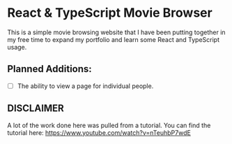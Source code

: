 # React & TypeScript Movie Browser

This is a simple movie browsing website that I have been putting together in my free time to expand my portfolio and learn some React and TypeScript usage.

## Planned Additions:
-[ ] The ability to view a page for individual people.

## DISCLAIMER

A lot of the work done here was pulled from a tutorial. You can find the tutorial here: https://www.youtube.com/watch?v=nTeuhbP7wdE

